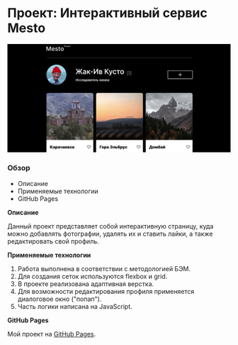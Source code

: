 # Проект: Интерактивный сервис Mesto

![Скриншот первых трех блоков](./images/screenshot-for-readme.png)

### Обзор
* Описание
* Применяемые технологии
* GitHub Pages


**Описание**

Данный проект представляет собой интерактивную страницу, куда можно добавлять фотографии, удалять их и ставить лайки, а также редактировать свой профиль.


**Применяемые технологии**

1. Работа выполнена в соответствии с методологией БЭМ.
2. Для создания сеток используются flexbox и grid.
3. В проекте реализована адаптивная верстка.
4. Для возможности редактирования профиля применяется диалоговое окно ("попап").
5. Часть логики написана на JavaScript.


**GitHub Pages**

Мой проект на [GitHub Pages](https://tatyanakarpova.github.io/mesto/).
